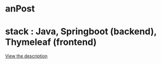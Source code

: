 # anPost
# stack : Java, Springboot (backend), Thymeleaf (frontend)

[View the description](anPost%20description.pdf)
